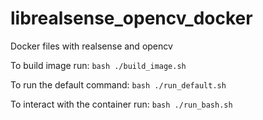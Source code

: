 # librealsense_opencv_docker
Docker files with realsense and opencv

To build image run: `bash ./build_image.sh`

To run the default command: `bash ./run_default.sh`

To interact with the container run: `bash ./run_bash.sh`